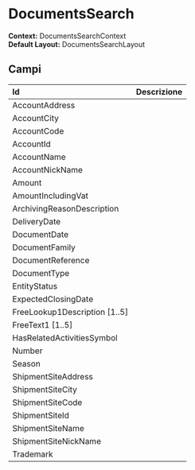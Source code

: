 # DocumentsSearch

  
 **Context:** DocumentsSearchContext   
 **Default Layout:** DocumentsSearchLayout

## Campi

| Id | Descrizione |
| :--- | :--- |
| AccountAddress |  |
| AccountCity |  |
| AccountCode |  |
| AccountId |  |
| AccountName |  |
| AccountNickName |  |
| Amount |  |
| AmountIncludingVat |  |
| ArchivingReasonDescription |  |
| DeliveryDate |  |
| DocumentDate |  |
| DocumentFamily |  |
| DocumentReference |  |
| DocumentType |  |
| EntityStatus |  |
| ExpectedClosingDate |  |
| FreeLookup1Description \[1..5\] |  |
| FreeText1 \[1..5\] |  |
| HasRelatedActivitiesSymbol |  |
| Number |  |
| Season |  |
| ShipmentSiteAddress |  |
| ShipmentSiteCity |  |
| ShipmentSiteCode |  |
| ShipmentSiteId |  |
| ShipmentSiteName |  |
| ShipmentSiteNickName |  |
| Trademark |  |

